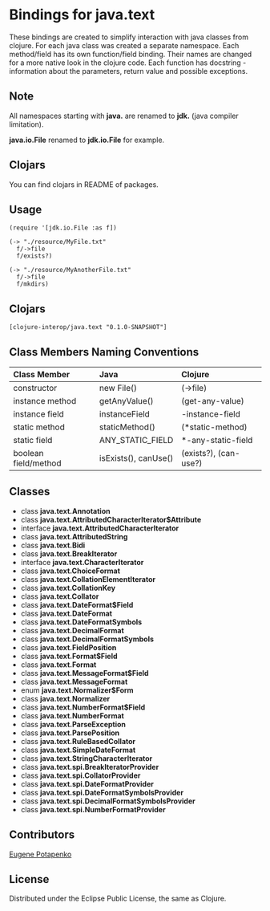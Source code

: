 # Bindings for java.text

These bindings are created to simplify interaction with java classes from clojure.
For each java class was created a separate namespace.
Each method/field has its own function/field binding.
Their names are changed for a more native look in the clojure code. Each function has docstring - information about the parameters, return value and possible exceptions.

## Note

All namespaces starting with **java.** are renamed to **jdk.** (java compiler limitation). 

**java.io.File** renamed to **jdk.io.File** for example. 

## Clojars

You can find clojars in README of packages.

## Usage

```
(require '[jdk.io.File :as f])

(-> "./resource/MyFile.txt"
  f/->file
  f/exists?)

(-> "./resource/MyAnotherFile.txt"
  f/->file
  f/mkdirs)
```




## Clojars

```
[clojure-interop/java.text "0.1.0-SNAPSHOT"]
```

## Class Members Naming Conventions

| Class Member | Java | Clojure |
|:--|:--|:--|
| constructor | new File() | (->file) |
| instance method | getAnyValue() | (get-any-value) |
| instance field | instanceField | -instance-field |
| static method | staticMethod() | (*static-method) |
| static field | ANY_STATIC_FIELD | *-any-static-field |
| boolean field/method | isExists(), canUse() | (exists?), (can-use?) |

## Classes

- class **java.text.Annotation**
- class **java.text.AttributedCharacterIterator$Attribute**
- interface **java.text.AttributedCharacterIterator**
- class **java.text.AttributedString**
- class **java.text.Bidi**
- class **java.text.BreakIterator**
- interface **java.text.CharacterIterator**
- class **java.text.ChoiceFormat**
- class **java.text.CollationElementIterator**
- class **java.text.CollationKey**
- class **java.text.Collator**
- class **java.text.DateFormat$Field**
- class **java.text.DateFormat**
- class **java.text.DateFormatSymbols**
- class **java.text.DecimalFormat**
- class **java.text.DecimalFormatSymbols**
- class **java.text.FieldPosition**
- class **java.text.Format$Field**
- class **java.text.Format**
- class **java.text.MessageFormat$Field**
- class **java.text.MessageFormat**
- enum **java.text.Normalizer$Form**
- class **java.text.Normalizer**
- class **java.text.NumberFormat$Field**
- class **java.text.NumberFormat**
- class **java.text.ParseException**
- class **java.text.ParsePosition**
- class **java.text.RuleBasedCollator**
- class **java.text.SimpleDateFormat**
- class **java.text.StringCharacterIterator**
- class **java.text.spi.BreakIteratorProvider**
- class **java.text.spi.CollatorProvider**
- class **java.text.spi.DateFormatProvider**
- class **java.text.spi.DateFormatSymbolsProvider**
- class **java.text.spi.DecimalFormatSymbolsProvider**
- class **java.text.spi.NumberFormatProvider**

## Contributors

[Eugene Potapenko](https://github.com/potapenko/)

## License

Distributed under the Eclipse Public License, the same as Clojure.
